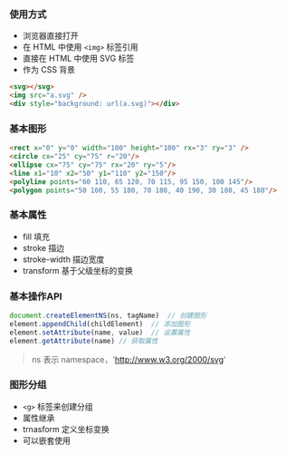 ### 使用方式

+ 浏览器直接打开
+ 在 HTML 中使用 `<img>` 标签引用
+ 直接在 HTML 中使用 SVG 标签
+ 作为 CSS 背景

```html
<svg></svg>
<img src="a.svg" />
<div style="background: url(a.svg)"></div>
```

### 基本图形

```html
<rect x="0" y="0" width="100" height="100" rx="3" ry="3" />
<circle cx="25" cy="75" r="20"/>
<ellipse cx="75" cy="75" rx="20" ry="5"/>
<line x1="10" x2="50" y1="110" y2="150"/>
<polyline points="60 110, 65 120, 70 115, 95 150, 100 145"/>
<polygon points="50 160, 55 180, 70 180, 40 190, 30 180, 45 180"/>
```

### 基本属性

+ fill 填充
+ stroke 描边
+ stroke-width 描边宽度
+ transform 基于父级坐标的变换

### 基本操作API

```js
document.createElementNS(ns, tagName)  // 创建图形
element.appendChild(childElement)  // 添加图形
element.setAttribute(name, value)  // 设置属性
element.getAttribute(name) // 获取属性
```

> ns 表示 namespace，'http://www.w3.org/2000/svg'


### 图形分组

+ `<g>` 标签来创建分组
+ 属性继承
+ trnasform 定义坐标变换
+ 可以嵌套使用


